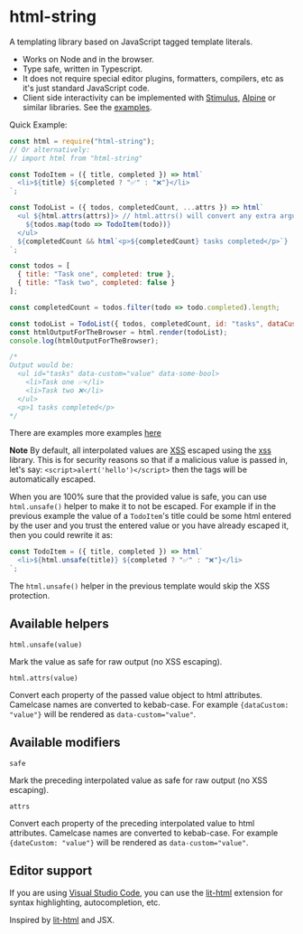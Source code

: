 # html-string

A templating library based on JavaScript tagged template literals.

- Works on Node and in the browser.
- Type safe, written in Typescript.
- It does not require special editor plugins, formatters, compilers, etc as it's just standard JavaScript code.
- Client side interactivity can be implemented with [Stimulus](https://stimulus.hotwired.dev/), [Alpine](https://alpinejs.dev/) or similar libraries. See the [examples](examples).

Quick Example:

```JavaScript
const html = require("html-string");
// Or alternatively:
// import html from "html-string"

const TodoItem = ({ title, completed }) => html`
  <li>${title} ${completed ? "✅" : "❌"}</li>
`;

const TodoList = ({ todos, completedCount, ...attrs }) => html`
  <ul ${html.attrs(attrs)}> // html.attrs() will convert any extra arguments to html attributes.
    ${todos.map(todo => TodoItem(todo))}
  </ul>
  ${completedCount && html`<p>${completedCount} tasks completed</p>`}
`;

const todos = [
  { title: "Task one", completed: true },
  { title: "Task two", completed: false }
];

const completedCount = todos.filter(todo => todo.completed).length;

const todoList = TodoList({ todos, completedCount, id: "tasks", dataCustom: "value", dataSomeBool: true});
const htmlOutputForTheBrowser = html.render(todoList);
console.log(htmlOutputForTheBrowser);

/*
Output would be:
  <ul id="tasks" data-custom="value" data-some-bool>
    <li>Task one ✅</li>
    <li>Task two ❌</li>
  </ul>
  <p>1 tasks completed</p>
*/
```

There are examples more examples [here](https://github.com/msurdi/html-string/tree/master/examples)

**Note**
By default, all interpolated values are [XSS](https://es.wikipedia.org/wiki/Cross-site_scripting) escaped using the [xss](https://www.npmjs.com/package/xss) library.
This is for security reasons so that if a malicious value is passed in, let's say: `<script>alert('hello')</script>` then the tags will be automatically escaped.

When you are 100% sure that the provided value is safe, you can use  `html.unsafe()` helper to make it to not be escaped. For example if in the previous example
the value of a `TodoItem`'s title could be some html entered by the user and you trust the entered value or you have already escaped it, then you could rewrite it as:

```JavaScript
const TodoItem = ({ title, completed }) => html`
  <li>${html.unsafe(title)} ${completed ? "✅" : "❌"}</li>
`;
```

The `html.unsafe()` helper in the previous template would skip the XSS protection.

## Available helpers

`html.unsafe(value)`

Mark the value as safe for raw output (no XSS escaping).

`html.attrs(value)`

Convert each property of the passed value object to html attributes. Camelcase names
are converted to kebab-case. For example `{dataCustom: "value"}` will be rendered as `data-custom="value"`.

## Available modifiers

`safe`

  Mark the preceding interpolated value as safe for raw output (no XSS escaping).

`attrs`

  Convert each property of the preceding interpolated value to html attributes. Camelcase names
are converted to kebab-case. For example `{dateCustom: "value"}` will be rendered as `data-custom="value"`.

## Editor support

If you are using [Visual Studio Code](https://code.visualstudio.com/), you can use the [lit-html](https://marketplace.visualstudio.com/items?itemName=bierner.lit-html) extension for syntax highlighting, autocompletion, etc.

Inspired by [lit-html](https://lit-html.polymer-project.org) and JSX.
